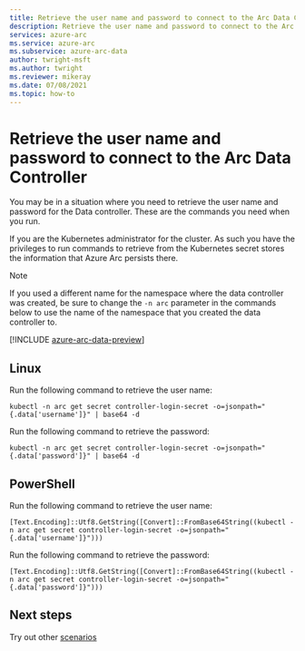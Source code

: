 ```yaml
---
title: Retrieve the user name and password to connect to the Arc Data Controller
description: Retrieve the user name and password to connect to the Arc Data Controller
services: azure-arc
ms.service: azure-arc
ms.subservice: azure-arc-data
author: twright-msft
ms.author: twright
ms.reviewer: mikeray
ms.date: 07/08/2021
ms.topic: how-to
---
```


# Retrieve the user name and password to connect to the Arc Data Controller

You may be in a situation where you need to retrieve the user name and password for the Data controller. These are the commands you need when you run. 

If you are the Kubernetes administrator for the cluster. As such you have the privileges to run commands to retrieve from the Kubernetes secret stores the information that Azure Arc persists there.

> [!NOTE]
>  If you used a different name for the namespace where the data controller was created, be sure to change the `-n arc` parameter in the commands below to use the name of the namespace that you created the data controller to.

[!INCLUDE [azure-arc-data-preview](../../../includes/azure-arc-data-preview.md)]

## Linux

Run the following command to retrieve the user name:

```console
kubectl -n arc get secret controller-login-secret -o=jsonpath="{.data['username']}" | base64 -d
```

Run the following command to retrieve the password:

```console
kubectl -n arc get secret controller-login-secret -o=jsonpath="{.data['password']}" | base64 -d
```

## PowerShell

Run the following command to retrieve the user name:

```console
[Text.Encoding]::Utf8.GetString([Convert]::FromBase64String((kubectl -n arc get secret controller-login-secret -o=jsonpath="{.data['username']}")))
```

Run the following command to retrieve the password:

```console
[Text.Encoding]::Utf8.GetString([Convert]::FromBase64String((kubectl -n arc get secret controller-login-secret -o=jsonpath="{.data['password']}")))
```

## Next steps

Try out other [scenarios](https://github.com/MicrosoftDocs/azure-docs/blob/master/articles/active-directory-domain-services/scenarios.md)
